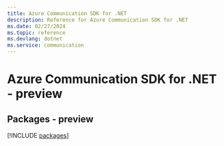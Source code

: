 ```yaml
---
title: Azure Communication SDK for .NET
description: Reference for Azure Communication SDK for .NET
ms.date: 02/27/2024
ms.topic: reference
ms.devlang: dotnet
ms.service: communication
---
```

# Azure Communication SDK for .NET - preview
## Packages - preview
[!INCLUDE [packages](communication-index.md)]